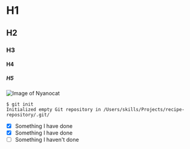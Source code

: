 # H1
## H2
### H3
#### H4
##### H5

![Image of Nyanocat](https://octodex.github.com/images/nyantocat.gif) 

```
$ git init
Initialized empty Git repository in /Users/skills/Projects/recipe-repository/.git/
```
- [x] Something I have done
- [x] Something I have done
- [ ] Something I haven't done
